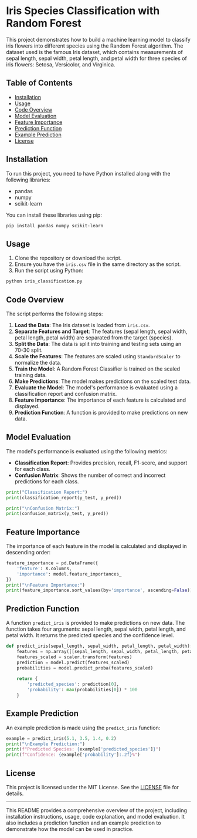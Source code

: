 # Iris Species Classification with Random Forest

This project demonstrates how to build a machine learning model to classify iris flowers into different species using the Random Forest algorithm. The dataset used is the famous Iris dataset, which contains measurements of sepal length, sepal width, petal length, and petal width for three species of iris flowers: Setosa, Versicolor, and Virginica.

## Table of Contents
- [Installation](#installation)
- [Usage](#usage)
- [Code Overview](#code-overview)
- [Model Evaluation](#model-evaluation)
- [Feature Importance](#feature-importance)
- [Prediction Function](#prediction-function)
- [Example Prediction](#example-prediction)
- [License](#license)

## Installation

To run this project, you need to have Python installed along with the following libraries:

- pandas
- numpy
- scikit-learn

You can install these libraries using pip:

```bash
pip install pandas numpy scikit-learn
```

## Usage

1. Clone the repository or download the script.
2. Ensure you have the `iris.csv` file in the same directory as the script.
3. Run the script using Python:

```bash
python iris_classification.py
```

## Code Overview

The script performs the following steps:

1. **Load the Data**: The Iris dataset is loaded from `iris.csv`.
2. **Separate Features and Target**: The features (sepal length, sepal width, petal length, petal width) are separated from the target (species).
3. **Split the Data**: The data is split into training and testing sets using an 70-30 split.
4. **Scale the Features**: The features are scaled using `StandardScaler` to normalize the data.
5. **Train the Model**: A Random Forest Classifier is trained on the scaled training data.
6. **Make Predictions**: The model makes predictions on the scaled test data.
7. **Evaluate the Model**: The model's performance is evaluated using a classification report and confusion matrix.
8. **Feature Importance**: The importance of each feature is calculated and displayed.
9. **Prediction Function**: A function is provided to make predictions on new data.

## Model Evaluation

The model's performance is evaluated using the following metrics:

- **Classification Report**: Provides precision, recall, F1-score, and support for each class.
- **Confusion Matrix**: Shows the number of correct and incorrect predictions for each class.

```python
print("Classification Report:")
print(classification_report(y_test, y_pred))

print("\nConfusion Matrix:")
print(confusion_matrix(y_test, y_pred))
```

## Feature Importance

The importance of each feature in the model is calculated and displayed in descending order:

```python
feature_importance = pd.DataFrame({
    'feature': X.columns,
    'importance': model.feature_importances_
})
print("\nFeature Importance:")
print(feature_importance.sort_values(by='importance', ascending=False))
```

## Prediction Function

A function `predict_iris` is provided to make predictions on new data. The function takes four arguments: sepal length, sepal width, petal length, and petal width. It returns the predicted species and the confidence level.

```python
def predict_iris(sepal_length, sepal_width, petal_length, petal_width):
    features = np.array([[sepal_length, sepal_width, petal_length, petal_width]])
    features_scaled = scaler.transform(features)
    prediction = model.predict(features_scaled)
    probabilities = model.predict_proba(features_scaled)
    
    return {
        'predicted_species': prediction[0],
        'probability': max(probabilities[0]) * 100
    }
```

## Example Prediction

An example prediction is made using the `predict_iris` function:

```python
example = predict_iris(5.1, 3.5, 1.4, 0.2)
print("\nExample Prediction:")
print(f"Predicted Species: {example['predicted_species']}")
print(f"Confidence: {example['probability']:.2f}%")
```

## License

This project is licensed under the MIT License. See the [LICENSE](LICENSE) file for details.

---

This README provides a comprehensive overview of the project, including installation instructions, usage, code explanation, and model evaluation. It also includes a prediction function and an example prediction to demonstrate how the model can be used in practice.
